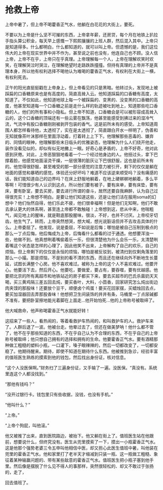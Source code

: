 # 抢救上帝

上帝中暑了，但上帝不喝藿香正气水，他躺在白花花的大街上，要死。

不要以为上帝是什么坚不可摧的东西，上帝拿年薪，还房贷，每个月在地铁上扒拉手指头算公积金，每天早上感慨一下熙熙攘攘的上班人群，然后混入其中。上帝只是知道得多。什么都明白，什么都知道的，就可以叫上帝。但遗憾的是，我们这位伟大的上帝在现实世界中并不作为，甚至说之前也没有，他连自己也不顾。没人信上帝，上帝不在乎，上帝只在乎真理。上帝理解每一个人，上帝在理解欢笑时欢笑，在理解哭泣时哭泣，在理解绝望时走路跌跌撞撞。但持有真理的上帝并不是真理本身，所以他有权利选择不喝他认为难喝的藿香正气水，有权利在大街上一横，有权利死去。

正午的阳光直挺挺戳在上帝身上，但上帝看见的只是黑暗。他转过头，发现地上被踩扁的口香糖原来也是有高度的。简直高耸入云。他知道踩扁的口香糖有高度，太知道了。不仅如此，他知道地球上每一个被踩扁的、变黑的、没变黑的口香糖的高度，他甚至知道每一个口香糖之前是走什么样的轨迹被吐到地上，知道那些吃口香糖的人，他们的所有事和小隐私。但上帝不知道，口香糖会是可以被形容成高耸入云的，这个口香糖的顶端还有一些云雾在飘荡，他甚至能感受到拂过来的湿冷气流，气流中有股口香糖刚刚被剥开包装的香气。这是前所未有的感受。上帝知道周围人都怎样看待他，太透彻了，实在是太透彻了，简直跟白开水一样明了，伪善和无知就像茶叶沫那样在里面浮动着，打着转上上下下。他理解那些恶毒的、嫌弃的、同情的眼神，他理解那些末日临头的优雅姿态，他理解为什么人们绕开他走，装作没看见似的，却似有似无地撇上一眼。好奇心是矛盾的，上帝不好奇，他对此感到厌倦。对此，上帝恶狠狠地看着一个一个经过他身边的人。他扭过头，拿下巴撑着脸，他感觉地面滚烫干燥，一层很薄的脏灰让下巴很舒服，这也是前所未有的。他觉得很舒服，甚至难受的那一部分感觉的注意力被引开，剩下的仅仅是躺在地面的感觉和暴晒的感觉。体验还分好坏吗？难道不应该逆来顺受吗？没有痛感的话，我们能知道自己的边界吗？在床上舒服地躺着，在地上硬梆梆地躺着，多么平等啊！可惜很少有人认识到这点，所以他们要有被子，要有床单，要有床垫，要有床，要有卧室，要去买房，要去进行所谓的奋斗，居然还要自我麻醉，认为自己过得很充实！上帝想不明白。是要让他们知道这些，还是让他们活在服用soma的幻想中？他们怡然自得，他们乐此不疲，他们很幸福啊！但是他们无知啊，他们不敢去承认更大的体系啊，甚至连上帝都不敢触碰！上帝想到这，悲从中来，他喘粗气，闻见地上的腥味，就是鞋底那股腥味，很淡，不好，也并不讨厌。上帝咬牙切齿，他生气了。转而，上帝突然想哭，想大喊，想光说脏话但并不去攻击具体的什么。上帝委屈了。他发现，说是委屈，不如说是后悔；哪怕是被自己压制到极点的那么一丁点后悔，他后悔成为上帝，后悔看什么都看的过于通透。他想要浑浊一些，他做不到。他真想咧着嘴偷着乐一乐，但很清楚他为什么会乐一乐，太清楚咧着嘴这个状态是怎样的心理了，因此他笑不出来，上帝解构了自己的欢乐，自己的烦恼。但上帝剩下的仅仅是永恒的烦恼，哪怕是被反驳到，被清扫到仅剩角落里的那么一小撮。那是烦恼，不是别的看不清的东西，而且还在继续向外不断地生长蔓延，试图长满整个心房。他不喜欢难过。被称为上帝的这个人不喜欢难过。他要开心。他要活下去，然后开心。他要吃，要做爱，要占有，要吞噬，要有优越感。他要把北京的所有离超市和地铁站近的房子都买下来，要去买超市的巴氏杀菌奶天天喝，买三黄鸡隔三差五回去炖，要买香叶，大料，小茴香，回家研究怎么炖出街边肉夹馍的那股味！还要放个豆干，顺便卤个鸡蛋！要买花回家摆，买蜡烛回去点，要买加湿器回去弄那股香味！他想把卫生间装饰的井井有条，马桶里一丁点尿碱都不准有，要把卧室擦地能光着脚在上面走...他开始怕死...他的上帝称号被取缔了。

他大喊救命，他声称喝霍香正气水就能好转！

这招来了一些人，看热闹的，等着看救护车热闹的，和叫救护车的人。救护车来了。人群后退了一波。他被台走。他晕过去了，但还在做美梦呐！他什么都不管了，他不在乎那些知道的东西，不在乎自己认为不合理的东西，不在乎自己的上帝称号被取缔；他只想自己拥有的选择和拥有的生命。他要霍香正气水。要有酒精那种做工粗糙的塑料小瓶，一口灌下，嗓子眼辣辣的，然后一切都改变了，一切都安稳了。他期待醒来。期待，即使不知道在期待什么东西。他被推到急诊，经验丰富的值班医生熟练的摸索到他的钱包，然后找出身份证，核对信息。

“这个人没医保啊。”财务扫了三遍身份证，又手输了一遍。没医保。“真没有。系统里连这个人都没找到。”

“那他有钱吗？”

“没开过银行卡。钱包里只有些收据，没钱，也没有手机。”

“他叫什么？”

“上帝。”

“上帝个狗屁，叫他滚。”

他又被推了出来，直到医院路边，被抬下。他又躺在街上了。值班医生站在他跟前，想要说什么，但终究没有。医生从兜里摸索了一下，摸出一小瓶霍香正气水。这是他那个强势老婆三令五申叫他相信中医，却又担心此医生值班中暑，叫他装在兜里的霍香正气水。他和家里打了老半天才缩减到只装一瓶、这一瓶做工粗糙、象征着某种输赢问题的、带有某些敌意的霍香正气水。值班医生把小瓶子塞到他手里。然后像是摆脱了什么见不得人的事那样，突然很轻松的、却又不敢过于张扬的，走了，

回去值班了。
